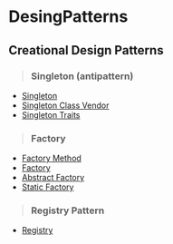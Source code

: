 # DesingPatterns

<h2>Creational Design Patterns</h2>

><h3>Singleton (antipattern)</h3>

- <a href="github">Singleton</a>
- <a href="github">Singleton Class Vendor</a>
- <a href="github">Singleton Traits</a>

><h3>Factory</h3>

- <a href="github">Factory Method</a>
- <a href="github">Factory</a>
- <a href="github">Abstract Factory</a>
- <a href="github">Static Factory</a>

><h3>Registry Pattern</h3>

- <a href="github">Registry</a>

